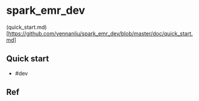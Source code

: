 # spark_emr_dev
(quick_start.md)[https://github.com/yennanliu/spark_emr_dev/blob/master/doc/quick_start.md]

## Quick start
- #dev

## Ref

